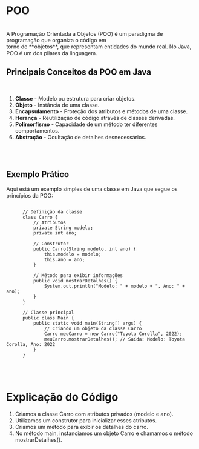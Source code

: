 # POO
<br>
A Programação Orientada a Objetos (POO) é um paradigma de programação que organiza o código em <br>
torno de **objetos**, que representam entidades do mundo real. No Java, POO é um dos pilares da linguagem.
<br>

 ## Principais Conceitos da POO em Java <br>
<br>

 1. **Classe** - Modelo ou estrutura para criar objetos.<br>
 2. **Objeto** - Instância de uma classe.<br>
 3. **Encapsulamento** - Proteção dos atributos e métodos de uma classe.<br>
 4. **Herança** - Reutilização de código através de classes derivadas.<br>
 5. **Polimorfismo** - Capacidade de um método ter diferentes comportamentos.<br>
 6. **Abstração** - Ocultação de detalhes desnecessários.<br>
<br>
<br>
 
## Exemplo Prático<br>
Aqui está um exemplo simples de uma classe em Java que segue os princípios da POO:<br>

```

      // Definição da classe
      class Carro {
          // Atributos
          private String modelo;
          private int ano;
      
          // Construtor
          public Carro(String modelo, int ano) {
              this.modelo = modelo;
              this.ano = ano;
          }
      
          // Método para exibir informações
          public void mostrarDetalhes() {
              System.out.println("Modelo: " + modelo + ", Ano: " + ano);
          }
      }
      
      // Classe principal
      public class Main {
          public static void main(String[] args) {
              // Criando um objeto da classe Carro
              Carro meuCarro = new Carro("Toyota Corolla", 2022);
              meuCarro.mostrarDetalhes(); // Saída: Modelo: Toyota Corolla, Ano: 2022
          }
      }

```

<br>
<br>

# Explicação do Código

 1. Criamos a classe Carro com atributos privados (modelo e ano).<br>
 2. Utilizamos um construtor para inicializar esses atributos.<br>
 3. Criamos um método para exibir os detalhes do carro.<br>
 4. No método main, instanciamos um objeto Carro e chamamos o método mostrarDetalhes().<br>
 <br>
